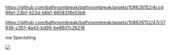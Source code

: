
https://github.com/bathroombreak/bathroombreak/assets/108626152/4ccd99ef-23b1-423d-b6b1-6658318e53b6

https://github.com/bathroombreak/bathroombreak/assets/108626152/47c57638-c301-4a43-bd95-be8607c26218



me Spectating

![](https://www.marvelous.toys/cdn/shop/products/a3f7683ef00cbff8591cbc4f7cdb6141_88e49bb2-becc-4b09-82f9-892711adb03b.jpg?v=1571269619)

